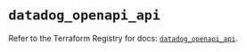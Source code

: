 # `datadog_openapi_api`

Refer to the Terraform Registry for docs: [`datadog_openapi_api`](https://registry.terraform.io/providers/datadog/datadog/3.50.0/docs/resources/openapi_api).
